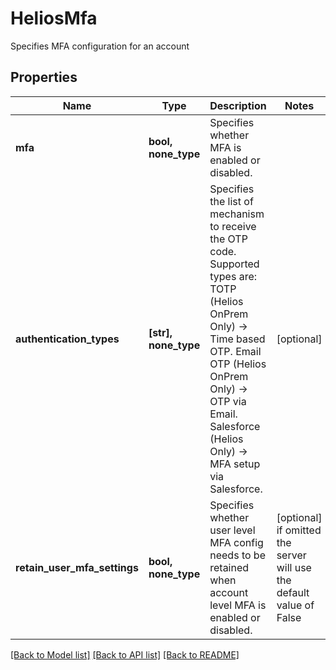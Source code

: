 # HeliosMfa

Specifies MFA configuration for an account

## Properties
Name | Type | Description | Notes
------------ | ------------- | ------------- | -------------
**mfa** | **bool, none_type** | Specifies whether MFA is enabled or disabled. | 
**authentication_types** | **[str], none_type** | Specifies the list of mechanism to receive the OTP code. Supported types are:   TOTP (Helios OnPrem Only) -&gt; Time based OTP.   Email OTP (Helios OnPrem Only) -&gt; OTP via Email.   Salesforce (Helios Only) -&gt; MFA setup via Salesforce.  | [optional] 
**retain_user_mfa_settings** | **bool, none_type** | Specifies whether user level MFA config needs to be retained when account level MFA is enabled or disabled. | [optional]  if omitted the server will use the default value of False

[[Back to Model list]](../README.md#documentation-for-models) [[Back to API list]](../README.md#documentation-for-api-endpoints) [[Back to README]](../README.md)


